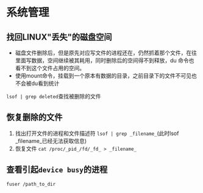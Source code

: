 # 系统管理

## 找回LINUX"丢失"的磁盘空间
   * 磁盘文件删除后，但是原先对应写文件的进程还在，仍然抓着那个文件，在往里面写数据，空间继续被其耗用，同时删除后的空间得不到释放，du 命令也看不到这个文件占用的空间。
   * 使用mount命令，挂载到一个原本有数据的目录，之前目录下的文件不可见也不会被du看到统计

`lsof | grep deleted`查找被删除的文件

## 恢复删除的文件
   1. 找出打开文件的进程和文件描述符
   `lsof | grep _filename_`(此时lsof _filename_已经无法获取信息)
   2. 恢复文件
   `cat /proc/_pid_/fd/_fd_ > _filename_ `

## 查看引起`device busy`的进程
   `fuser /path_to_dir`

